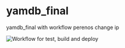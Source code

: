 # yamdb_final
yamdb_final with workflow perenos
change ip

![Workflow for test, build and deploy](https://github.com/D-Abramoc/yamdb_final/actions/workflows/yamdb_workflow.yml/badge.svg)
